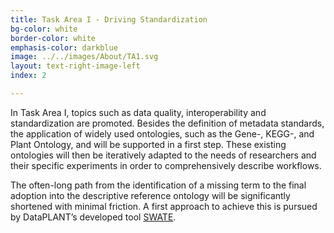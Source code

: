 ```yaml
---
title: Task Area I - Driving Standardization 
bg-color: white
border-color: white
emphasis-color: darkblue
image: ../../images/About/TA1.svg
layout: text-right-image-left
index: 2

---
```


In Task Area I, topics such as data quality, interoperability and standardization are promoted. Besides the definition of metadata standards, the application of widely used ontologies, such as the Gene-, KEGG-, and Plant Ontology, and will be supported in a first step. These existing ontologies will then be iteratively adapted to the needs of researchers and their specific experiments in order to comprehensively describe workflows. 

The often-long path from the identification of a missing term to the final adoption into the descriptive reference ontology will be significantly shortened with minimal friction. A first approach to achieve this is pursued by DataPLANT’s developed tool [SWATE](https://github.com/nfdi4plants/Swate).

